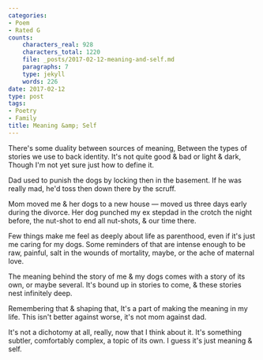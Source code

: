 ```yaml
---
categories:
- Poem
- Rated G
counts:
    characters_real: 928
    characters_total: 1220
    file: _posts/2017-02-12-meaning-and-self.md
    paragraphs: 7
    type: jekyll
    words: 226
date: 2017-02-12
type: post
tags:
- Poetry
- Family
title: Meaning &amp; Self
---
```


<div class="verse">
There's some duality between sources of meaning,
    Between the types of stories we use to back identity.
It's not quite good &amp; bad or light &amp; dark,
    Though I'm not yet sure just how to define it.

Dad used to punish the dogs
    by locking then in the basement.
If he was really mad,
    he'd toss then down there by the scruff.

Mom moved me &amp; her dogs to a new house &mdash;
    moved us three days early during the divorce.
Her dog punched my ex stepdad in the crotch the night before,
    the nut-shot to end all nut-shots, &amp; our time there.

Few things make me feel as deeply about life as parenthood,
    even if it's just me caring for my dogs.
Some reminders of that are intense enough to be raw, painful,
    salt in the wounds of mortality, maybe, or the ache of maternal love.

The meaning behind the story of me &amp; my dogs
    comes with a story of its own, or maybe several.
It's bound up in stories to come,
    &amp; these stories nest infinitely deep.

Remembering that &amp; shaping that,
    It's a part of making the meaning in my life.
This isn't better against worse,
    it's not mom against dad.

It's not a dichotomy at all, really,
    now that I think about it.
It's something subtler, comfortably complex, a topic of its own.
    I guess it's just meaning &amp; self.
</div>
